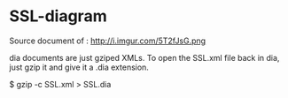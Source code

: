 # SSL-diagram

Source document of : http://i.imgur.com/5T2fJsG.png

dia documents are just gziped XMLs. To open the SSL.xml file back in dia, just gzip it and give it a .dia extension.

$ gzip -c SSL.xml > SSL.dia
